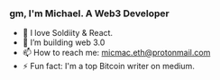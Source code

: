 ### gm, I'm Michael. A Web3 Developer

- 🔭 I love Soldiity & React.
- 👯 I’m building web 3.0
- 📫 How to reach me: micmac.eth@protonmail.com
- ⚡ Fun fact: I'm a top Bitcoin writer on medium.


